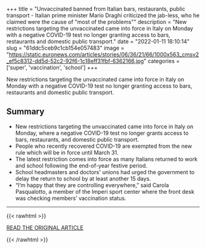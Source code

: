 +++
title = "Unvaccinated banned from Italian bars, restaurants, public transport - Italian prime minister Mario Draghi criticized the jab-less, who he claimed were the cause of \"most of the problems\""
description = "New restrictions targeting the unvaccinated came into force in Italy on Monday with a negative COVID-19 test no longer granting access to bars, restaurants and domestic public transport."
date = "2022-01-11 18:10:14"
slug = "61ddc5ceb9c1cb154e057483"
image = "https://static.euronews.com/articles/stories/06/36/21/66/1000x563_cmsv2_ef5c8312-dd5d-52c2-92f6-1c18eff31fbf-6362166.jpg"
categories = ['super', 'vaccination', 'school']
+++

New restrictions targeting the unvaccinated came into force in Italy on Monday with a negative COVID-19 test no longer granting access to bars, restaurants and domestic public transport.

## Summary

- New restrictions targeting the unvaccinated came into force in Italy on Monday, where a negative COVID-19 test no longer grants access to bars, restaurants, and domestic public transport.
- People who recently recovered COVID-19 are exempted from the new rule which will be in force until March 31.
- The latest restriction comes into force as many Italians returned to work and school following the end-of-year festive period.
- School headmasters and doctors' unions had urged the government to delay the return to school by at least another 15 days.
- “I’m happy that they are controlling everywhere,” said Carola Pasqualotto, a member of the Imperi sport center where the front desk was checking members’ vaccination status.

---

{{< rawhtml >}}
  <p class="article-category">
    <a target="_blank" href="https://www.euronews.com/2022/01/10/unvaccinated-banned-from-italian-bars-restaurants-and-public-transport">READ THE ORIGINAL ARTICLE</a>
  </p>
{{< /rawhtml >}}
